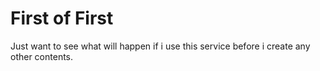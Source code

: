 First of First
=======================

Just want to see what will happen if i use this service before i create any other contents.
